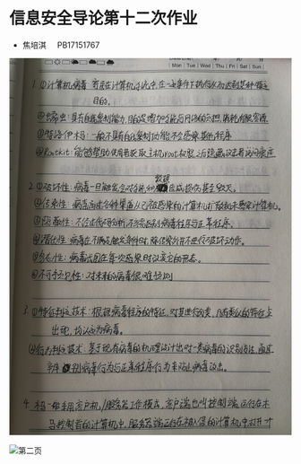 # 信息安全导论第十二次作业

+ 焦培淇 &nbsp; &nbsp; PB17151767

![第一页](./images/12-1.jpg)

![第二页](./images/12-2.jpg)